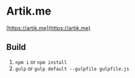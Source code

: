 # Artik.me

[https://artik.me](https://artik.me)

## Build
1. `npm i` or `npm install`
2. `gulp` or `gulp default --gulpfile gulpfile.js`